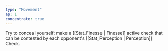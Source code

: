 ```yaml
---
type: "Movement"
ap: 1
concentrate: true
---
```


Try to conceal yourself; make a [[Stat_Finesse | Finesse]] active check that can be contested by each opponent's [[Stat_Perception | Perception]] Check.
